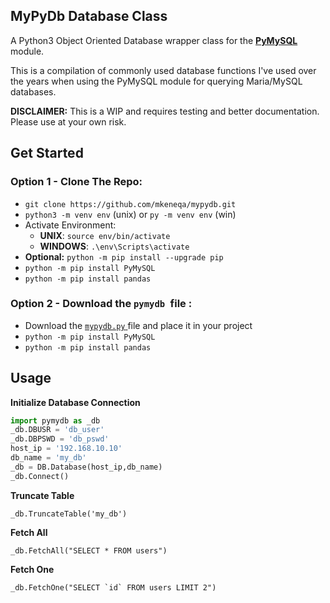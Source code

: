 ## MyPyDb Database Class

A Python3 Object Oriented Database wrapper class for the **[PyMySQL]([https://pypi.org/project/PyMySQL/](https://pypi.org/project/PyMySQL/))** module.

This is a compilation of commonly used database functions I've used over the years when using the PyMySQL module for querying Maria/MySQL databases.

**DISCLAIMER:** This is a WIP and requires testing and better documentation. Please use at your own risk.

## Get Started
### Option 1 - Clone The Repo:
 - `git clone https://github.com/mkeneqa/mypydb.git`
 - `python3 -m venv env` (unix) or `py -m venv env` (win)
 - Activate Environment:
	 - **UNIX**: `source env/bin/activate` 
     - **WINDOWS**: `.\env\Scripts\activate`
 - **Optional:** `python -m pip install --upgrade pip`
 - `python -m pip install PyMySQL`
 - `python -m pip install pandas`

### Option 2 - Download the `pymydb `file :

 - Download the [`mypydb.py` ](https://github.com/mkeneqa/mypydb/blob/master/mypydb.py) file and place it in your project
- `python -m pip install PyMySQL`
- `python -m pip install pandas`

## Usage
 
 
**Initialize Database Connection**
```python
import pymydb as _db
_db.DBUSR = 'db_user'
_db.DBPSWD = 'db_pswd'
host_ip = '192.168.10.10'
db_name = 'my_db'
_db = DB.Database(host_ip,db_name)
_db.Connect()
```

**Truncate Table**
```
_db.TruncateTable('my_db')
```

**Fetch All**
```
_db.FetchAll("SELECT * FROM users")
```

**Fetch One**
```
_db.FetchOne("SELECT `id` FROM users LIMIT 2")
```